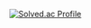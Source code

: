 [![Solved.ac Profile](http://mazassumnida.wtf/api/v2/generate_badge?boj=kavae550)](https://solved.ac/kavae550/)
